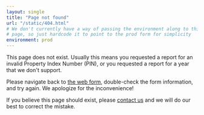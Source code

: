 ```yaml
---
layout: single
title: "Page not found"
url: "/static/404.html"
# We don't currently have a way of passing the environment along to this error
# page, so just hardcode it to point to the prod form for simplicity
environment: prod
---
```


This page does not exist. Usually this means you requested a report for
an invalid Property Index Number (PIN), or you requested a report for
a year that we don't support.

Please navigate back to [the web
form](https://www.cookcountyassessoril.gov/model-value-report), double-check
the form information, and try again. We apologize for the inconvenience!

If you believe this page should exist, please [contact
us](https://www.cookcountyassessoril.gov/contact)
and we will do our best to correct the mistake.
